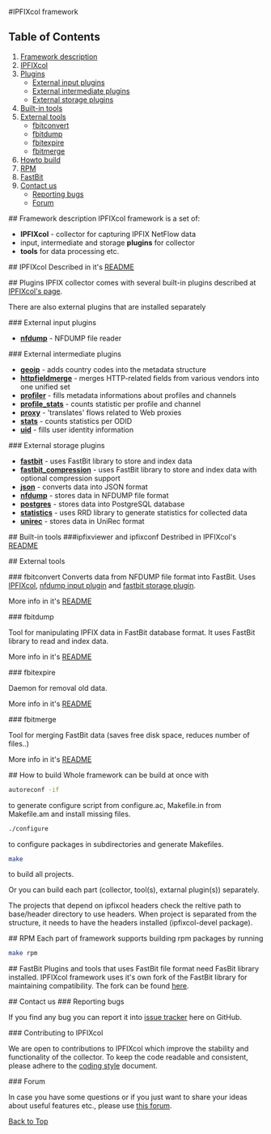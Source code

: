 #<a name="top"></a>IPFIXcol framework

## Table of Contents
1.  [Framework description](#desc)
2.  [IPFIXcol](#ipfixcol)
3.  [Plugins](#plugins)
    *  [External input plugins](#exin)
    *  [External intermediate plugins](#exmed)
    *  [External storage plugins](#exout)
4.  [Built-in tools](#btools)
5.  [External tools](#extools)
    *  [fbitconvert](#fbitconvert)
    *  [fbitdump](#fbitdump)
    *  [fbitexpire](#fbitexpire)
    *  [fbitmerge](#fbitmerge)
6.  [Howto build](#build)
7.  [RPM](#rpm)
8.  [FastBit](#fastbit)
9.  [Contact us](#contact)
    *  [Reporting bugs](#bug)
    *  [Forum](#mailing)

##<a name="desc"></a> Framework description
IPFIXcol framework is a set of:

* **IPFIXcol** - collector for capturing IPFIX NetFlow data
* input, intermediate and storage **plugins** for collector
* **tools** for data processing etc.

##<a name="ipfixcol"></a> IPFIXcol
Described in it's [README](base/)

##<a name="plugins"></a> Plugins
IPFIX collector comes with several built-in plugins described at [IPFIXcol's page](base/).

There are also external plugins that are installed separately

###<a name="exin"></a> External input plugins
* **[nfdump](plugins/input/nfdump)** - NFDUMP file reader

###<a name="exmed"></a> External intermediate plugins
* **[geoip](plugins/intermediate/geoip)** - adds country codes into the metadata structure
* **[httpfieldmerge](plugins/intermediate/httpfieldmerge)** - merges HTTP-related fields from various vendors into one unified set
* **[profiler](plugins/intermediate/profiler)** - fills metadata informations about profiles and channels
* **[profile_stats](plugins/intermediate/profile_stats)** - counts statistic per profile and channel
* **[proxy](plugins/intermediate/proxy)** - 'translates' flows related to Web proxies
* **[stats](plugins/intermediate/stats)** - counts statistics per ODID
* **[uid](plugins/intermediate/uid)** - fills user identity information

###<a name="exout"></a> External storage plugins
* **[fastbit](plugins/storage/fastbit)** - uses FastBit library to store and index data
* **[fastbit_compression](plugins/storage/fastbit_compression)** - uses FastBit library to store and index data with optional compression support
* **[json](plugins/storage/json)** - converts data into JSON format
* **[nfdump](plugins/storage/nfdump)** - stores data in NFDUMP file format
* **[postgres](plugins/storage/postgres)** - stores data into PostgreSQL database
* **[statistics](plugins/storage/statistics)** - uses RRD library to generate statistics for collected data
* **[unirec](plugins/storage/unirec)** - stores data in UniRec format

##<a name="btools"></a> Built-in tools
###ipfixviewer and ipfixconf
Destribed in IPFIXcol's [README](base/#tools)

##<a name="extools"></a> External tools

###<a name="fbitconvert"></a> fbitconvert
Converts data from NFDUMP file format into FastBit. Uses [IPFIXcol](base/), [nfdump input plugin](plugins/input/nfdump) and [fastbit storage plugin](plugins/storage/fastbit).

More info in it's [README](tools/fbitconvert/)

###<a name="fbitdump"></a> fbitdump

Tool for manipulating IPFIX data in FastBit database format. It uses FastBit library to read and index data.

More info in it's [README](tools/fbitdump/)

###<a name="fbitexpire"></a> fbitexpire

Daemon for removal old data.

More info in it's [README](tools/fbitexpire/)

###<a name="fbitmerge"></a> fbitmerge

Tool for merging FastBit data (saves free disk space, reduces number of files..)

More info in it's [README](tools/fbitmerge/)

##<a name="build"></a> How to build
Whole framework can be build at once with

```sh
autoreconf -if
```
to generate configure script from configure.ac, Makefile.in from Makefile.am and install missing files.

```sh
./configure
```
to configure packages in subdirectories and generate Makefiles. 

```sh
make
```
to build all projects.

Or you can build each part (collector, tool(s), extarnal plugin(s)) separately.

The projects that depend on ipfixcol headers check the reltive path to base/header directory to use headers. 
When project is separated from the structure, it needs to have the headers installed (ipfixcol-devel package).

##<a name="rpm"></a> RPM
Each part of framework supports building rpm packages by running

```sh
make rpm
```

##<a name="fastbit"></a> FastBit
Plugins and tools that uses FastBit file format need FasBit library installed. IPFIXcol framework uses it's own fork of the FastBit library for maintaining compatibility. The fork can be found [here](https://github.com/SecDorks/libfastbit).

##<a name="contact"></a> Contact us
###<a name="bug"></a> Reporting bugs

If you find any bug you can report it into [issue tracker](https://github.com/SecDorks/ipfixcol/issues) here on GitHub.

###<a name="contribution"></a> Contributing to IPFIXcol

We are open to contributions to IPFIXcol which improve the stability and functionality of the collector. To keep the code readable and consistent, please adhere to the [coding style](coding_style.md) document. 

###<a name="mailing"></a> Forum

In case you have some questions or if you just want to share your ideas about useful features etc., please use [this forum](https://groups.google.com/forum/#!forum/ipfixcol).

[Back to Top](#top)
